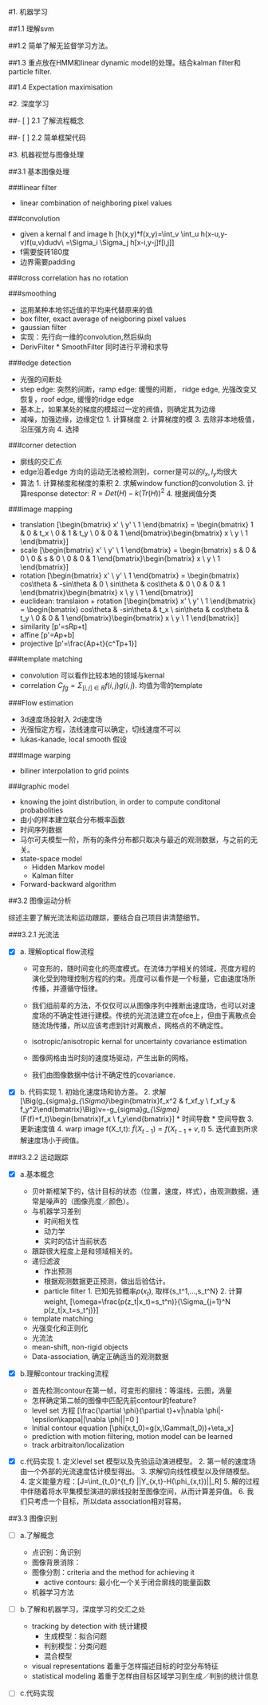 #1. 机器学习

##1.1 理解svm

##1.2 简单了解无监督学习方法。

##1.3 重点放在HMM和linear dynamic model的处理。结合kalman filter和particle filter.

##1.4 Expectation maximisation
  
#2. 深度学习

##- [ ] 2.1 了解流程概念

##- [ ] 2.2 简单框架代码

#3. 机器视觉与图像处理

##3.1 基本图像处理

###linear filter
  * linear combination of neighboring pixel values

###convolution
  * given a kernal f and image h
    \[h(x,y)*f(x,y)=\int_v \int_u h(x-u,y-v)f(u,v)dudv\\
        =\Sigma_i \Sigma_j h[x-i,y-j]f[i,j]\]
  * f需要旋转180度
  * 边界需要padding

###cross correlation has no rotation 

###smoothing
  * 运用某种本地邻近值的平均来代替原来的值
  * box filter, exact average of neigboring pixel values
  * gaussian filter
  * 实现：先行向一维的convolution,然后纵向
  * DerivFilter * SmoothFilter 同时进行平滑和求导
  

###edge detection
  * 光强的间断处
  * step edge: 突然的间断，ramp edge: 缓慢的间断， ridge edge, 光强改变又恢复，roof edge, 缓慢的ridge edge
  * 基本上，如果某处的梯度的模超过一定的阀值，则确定其为边缘
  * 减噪，加强边缘，边缘定位
        1. 计算梯度
        2. 计算梯度的模
        3. 去除非本地极值，沿压强方向
        4. 选择
  

###corner detection
  * 廓线的交汇点
  * edge沿着edge 方向的运动无法被检测到，corner是可以的$I_x,I_y$均很大
  * 算法
        1. 计算梯度和梯度的乘积
        2. 求解window function的convolution
        3. 计算response detector: $R=Det(H)-k(Tr(H))^2$
        4. 根据阀值分类

###image mapping
  * translation
    \[\begin{bmatrix} x' \\ y' \\ 1 \end{bmatrix} = \begin{bmatrix} 1 & 0 & t_x \\ 0 & 1 & t_y \\ 0 & 0 & 1 \end{bmatrix}\begin{bmatrix} x \\ y \\ 1 \end{bmatrix}\]
  * scale
    \[\begin{bmatrix} x' \\ y' \\ 1 \end{bmatrix} = \begin{bmatrix} s & 0 & 0 \\ 0 & s & 0 \\ 0 & 0 & 1 \end{bmatrix}\begin{bmatrix} x \\ y \\ 1 \end{bmatrix}\]
  * rotation
    \[\begin{bmatrix} x' \\ y' \\ 1 \end{bmatrix} = \begin{bmatrix} cos\theta & -sin\theta & 0 \\ sin\theta & cos\theta & 0 \\ 0 & 0 & 1 \end{bmatrix}\begin{bmatrix} x \\ y \\ 1 \end{bmatrix}\]
  * euclidean: translaion + rotation
    \[\begin{bmatrix} x' \\ y' \\ 1 \end{bmatrix} = \begin{bmatrix} cos\theta & -sin\theta & t_x \\ sin\theta & cos\theta & t_y \\ 0 & 0 & 1 \end{bmatrix}\begin{bmatrix} x \\ y \\ 1 \end{bmatrix}\]
  * similarity
    \[p'=sRp+t\]
  * affine
    \[p'=Ap+b\]
  * projective
    \[p'=\frac{Ap+t}{c^Tp+1}\]

###template matching
  * convolution 可以看作比较本地的领域与kernal
  * correlation $C_{fg}=\Sigma_{[i,j]\in R} f(i,j)g(i,j)$. 均值为零的template

###Flow estimation
  * 3d速度场投射入 2d速度场
  * 光强恒定方程，法线速度可以确定，切线速度不可以
  * lukas-kanade, local smooth 假设

###Image warping
  * biliner interpolation to grid points

###graphic model
  * knowing the joint distribution, in order to compute conditonal probabolities
  * 由小的样本建立联合分布概率函数
  * 时间序列数据
  * 马尔可夫模型一阶，所有的条件分布都只取决与最近的观测数据，与之前的无关。
  * state-space model
    * Hidden Markov model
    * Kalman filter
  * Forward-backward algorithm

##3.2 图像运动分析

综述主要了解光流法和运动跟踪，要结合自己项目讲清楚细节。

###3.2.1 光流法

- [x] a. 理解optical flow流程

  * 可变形的，随时间变化的亮度模式。在流体力学相关的领域，亮度方程的演化受到物理控制方程的约束。亮度可以看作是一个标量，它由速度场所传播，并遵循守恒律。
  
  * 我们组前辈的方法，不仅仅可以从图像序列中推断出速度场，也可以对速度场的不确定性进行建模。传统的光流法建立在ofce上，但由于离散点会随流场传播，所以应该考虑到针对离散点，网格点的不确定性。
  
  * isotropic/anisotropic kernal for uncertainty covariance estimation
  
  * 图像网格由当时刻的速度场驱动，产生出新的网格。
  
  * 我们由图像数据中估计不确定性的covariance.

- [x] b. 代码实现
        1. 初始化速度场和协方差。
        2. 求解
        \[\Big(g_{sigma}*g_{\Sigma}*\begin{bmatrix}f_x^2 & f_xf_y \\ f_xf_y & f_y^2\end{bmatrix}\Big)v=-g_{sigma}*g_{\Sigma}*(F(f)+f_t)\begin{bmatrix}f_x \\ f_y\end{bmatrix}\]
          * 时间导数
          * 空间导数
        3. 更新速度值
        4. warp image f(X_t,t): $\tilde{f}(X_{t-1})=f(X_{t-1}+v,t)$
        5. 迭代直到所求解速度场小于阀值。

###3.2.2 运动跟踪

- [x] a.基本概念
  * 贝叶斯框架下的，估计目标的状态（位置，速度，样式），由观测数据，通常是噪声的（图像亮度／颜色）。
  * 与机器学习差别
    * 时间相关性
    * 动力学
    * 实时的估计当前状态
  * 跟踪很大程度上是和领域相关的。
  * 递归滤波
    * 作出预测
    * 根据观测数据更正预测，做出后验估计。
    * particle filter
          1. 已知先验概率$p(x_t)$, 取样{s_t^1,...,s_t^N}
          2. 计算weight, \[\omega=\frac{p(z_t|x_t)=s_t^n)}{\Sigma_{j=1}^N p(z_t|x_t=s_t^j)}\]
  * template matching
  * 光强变化和正则化
  * 光流法
  * mean-shift, non-rigid objects
  * Data-association, 确定正确适当的观测数据

- [x] b.理解contour tracking流程
  * 首先检测contour在第一帧，可变形的廓线：等温线，云图，涡量
  * 怎样确定第二帧的图像中匹配先前contour的feature?
  * level set 方程
    \[\frac{\partial \phi}{\partial t}+v|\nabla \phi|-\epsilon\kappa||\nabla \phi||=0
\]
  * Initial contour equation
    \[\phi(x,t_0)=g(x,\Gamma(t_0))+\eta_x\]
  * prediction with motion filtering, motion model can be learned
  * track arbitraiton/localization

- [x] c.代码实现
          1. 定义level set 模型以及先验运动演进模型。
          2. 第一帧的速度场由一个外部的光流速度估计模型得出。
          3. 求解切向线性模型以及伴随模型。
          4. 定义能量方程：\[J=\int_{t_0}^{t_f} ||Y_{x,t}-H(\phi_{x,t})||_R\]
          5. 解的过程中伴随着将水平集模型演进的廓线投射至图像空间，从而计算差异值。
          6. 我们只考虑一个目标，所以data association相对容易。

##3.3 图像识别

- [ ] a.了解概念
  * 点识别：角识别
  * 图像背景消除：
  * 图像分割：criteria and the method for achieving it
    * active contours: 最小化一个关于闭合廓线的能量函数
  * 机器学习方法

- [ ] b.了解和机器学习，深度学习的交汇之处
  * tracking by detection with 统计建模
    * 生成模型：拟合问题
    * 判别模型：分类问题
    * 混合模型
  * visual representations 着重于怎样描述目标的时空分布特征
  * statistical modeling 着重于怎样由目标区域学习到生成／判别的统计信息

- [ ] c.代码实现
